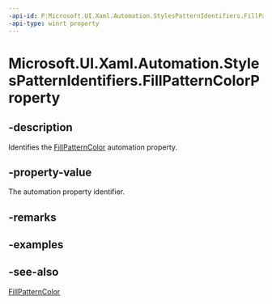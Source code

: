 ```yaml
---
-api-id: P:Microsoft.UI.Xaml.Automation.StylesPatternIdentifiers.FillPatternColorProperty
-api-type: winrt property
---
```


<!-- Property syntax
public Windows.UI.Xaml.Automation.AutomationProperty FillPatternColorProperty { get; }
-->

# Microsoft.UI.Xaml.Automation.StylesPatternIdentifiers.FillPatternColorProperty

## -description
Identifies the [FillPatternColor](../microsoft.ui.xaml.automation.provider/istylesprovider_fillpatterncolor.md) automation property.

## -property-value
The automation property identifier.

## -remarks

## -examples

## -see-also
[FillPatternColor](../microsoft.ui.xaml.automation.provider/istylesprovider_fillpatterncolor.md)
